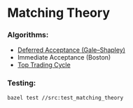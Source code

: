 # Matching Theory

### Algorithms:
* [Deferred Acceptance (Gale–Shapley)](https://en.wikipedia.org/wiki/Gale%E2%80%93Shapley_algorithm)
* Immediate Acceptance (Boston)
* [Top Trading Cycle](https://en.wikipedia.org/wiki/Top_trading_cycle)

### Testing:
```
bazel test //src:test_matching_theory
```